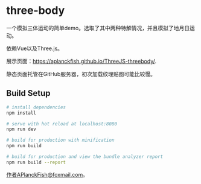 # three-body

一个模拟三体运动的简单demo。选取了其中两种特解情况，并且模拟了地月日运动。

依赖Vue以及Three.js。

展示页面：https://aplanckfish.github.io/ThreeJS-threebody/.

静态页面托管在GitHub服务器，初次加载纹理贴图可能比较慢。

## Build Setup

``` bash
# install dependencies
npm install

# serve with hot reload at localhost:8080
npm run dev

# build for production with minification
npm run build

# build for production and view the bundle analyzer report
npm run build --report
```

作者APlanckFish@foxmail.com。
